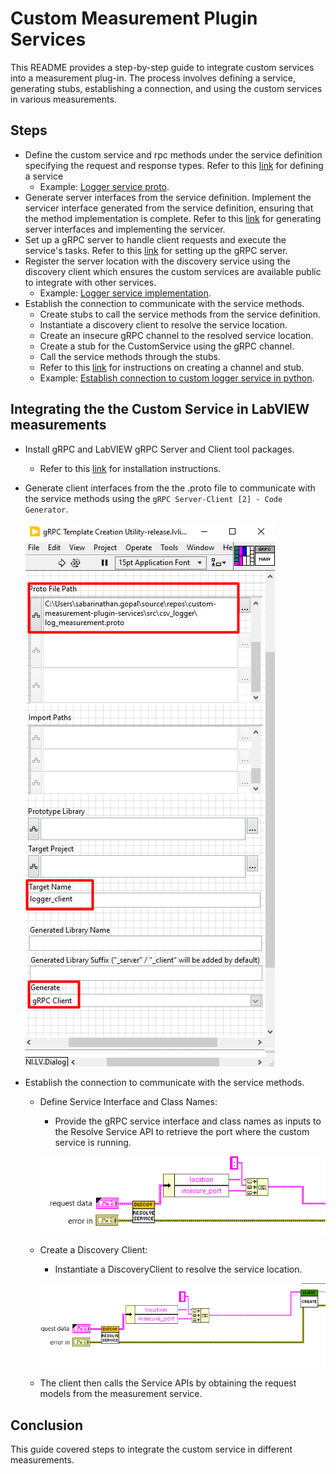 # Custom Measurement Plugin Services

This README provides a step-by-step guide to integrate custom services into a measurement plug-in.
The process involves defining a service, generating stubs, establishing a connection, and using
the custom services in various measurements.

## Steps

- Define the custom service and rpc methods under the service definition specifying the request and
  response types. Refer to this
  [link](https://grpc.io/docs/languages/python/basics/#defining-the-service) for
  defining a service
  - Example:
  [Logger service proto](../src/csv_logger/log_measurement.proto).
- Generate server interfaces from the service definition. Implement the servicer interface generated
  from the service definition, ensuring that the method implementation is complete.  Refer to this
  [link](https://grpc.io/docs/languages/python/basics/#generating-grpc-interfaces-with-custom-package-path)
  for generating server interfaces and implementing the servicer.
- Set up a gRPC server to handle client requests and execute the service's tasks.  Refer to this
  [link](https://grpc.io/docs/languages/python/basics/#starting-the-server) for
  setting up the gRPC server.
- Register the server location with the discovery service using the discovery client which ensures the
  custom services are available public to integrate with other services.
  - Example:
  [Logger service implementation](../src/csv_logger/logger_service.py).
- Establish the connection to communicate with the service methods.
  - Create stubs to call the service methods from the service definition.
  - Instantiate a discovery client to resolve the service location.
  - Create an insecure gRPC channel to the resolved service location.
  - Create a stub for the CustomService using the gRPC channel.
  - Call the service methods through the stubs.
  - Refer to this
  [link](https://grpc.io/docs/languages/python/basics/#creating-a-stub) for instructions on creating
  a channel and stub.
  - Example:
  [Establish connection to custom logger service in python](../measurements/python_measurement/measurement.py).

## Integrating the the Custom Service in LabVIEW measurements

- Install gRPC and LabVIEW gRPC Server and Client tool packages.
  - Refer to this
    [link](https://github.com/ni/grpc-labview/blob/master/docs/QuickStart.md#labview-grpc)
    for installation instructions.

- Generate client interfaces from the the .proto file to communicate with the service methods using
  the `gRPC Server-Client [2] - Code Generator`.

  !["gRPC Server-Client [2] - Code Generator](gRPC_Server_Client_Generator.png)

- Establish the connection to communicate with the service methods.
  - Define Service Interface and Class Names:
    - Provide the gRPC service interface and class names as inputs to the Resolve Service API to
      retrieve the port where the custom service is running.

    !["Get_Port"](define_service.png)

  - Create a Discovery Client:
    - Instantiate a DiscoveryClient to resolve the service location.

    !["Create_Client"](create_client.png)

  - The client then calls the Service APIs by obtaining the request models from the measurement service.

## Conclusion

This guide covered steps to integrate the custom service in different measurements.
